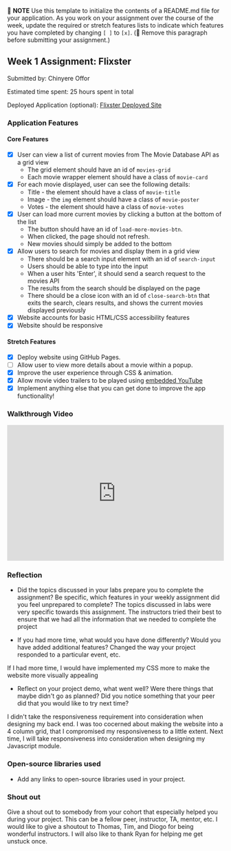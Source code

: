 📝 **NOTE** Use this template to initialize the contents of a README.md file for your application. As you work on your assignment over the course of the week, update the required or stretch features lists to indicate which features you have completed by changing `[ ]` to `[x]`. (🚫 Remove this paragraph before submitting your assignment.)

## Week 1 Assignment: Flixster

Submitted by: Chinyere Offor

Estimated time spent: 25 hours spent in total

Deployed Application (optional): [Flixster Deployed Site](https://chin2yere.github.io/site-week1-project1-flixster-starter/)

### Application Features

#### Core Features

- [X] User can view a list of current movies from The Movie Database API as a grid view
  - The grid element should have an id of `movies-grid`
  - Each movie wrapper element should have a class of `movie-card`
- [X] For each movie displayed, user can see the following details:
  - Title - the element should have a class of `movie-title`
  - Image - the `img` element should have a class of `movie-poster`
  - Votes - the element should have a class of `movie-votes`
- [X] User can load more current movies by clicking a button at the bottom of the list
  - The button should have an id of `load-more-movies-btn`.
  - When clicked, the page should not refresh.
  - New movies should simply be added to the bottom
- [X] Allow users to search for movies and display them in a grid view
  - There should be a search input element with an id of `search-input`
  - Users should be able to type into the input
  - When a user hits 'Enter', it should send a search request to the movies API
  - The results from the search should be displayed on the page
  - There should be a close icon with an id of `close-search-btn` that exits the search, clears results, and shows the current movies displayed previously
- [X] Website accounts for basic HTML/CSS accessibility features
- [X] Website should be responsive

#### Stretch Features

- [X] Deploy website using GitHub Pages.
- [ ] Allow user to view more details about a movie within a popup.
- [X] Improve the user experience through CSS & animation.
- [X] Allow movie video trailers to be played using [embedded YouTube](https://support.google.com/youtube/answer/171780?hl=en)
- [X] Implement anything else that you can get done to improve the app functionality!

### Walkthrough Video

<div style="position: relative; padding-bottom: 62.5%; height: 0;"><iframe src="https://www.loom.com/embed/b4d121f4069d44b58bd46372caf407ea?sid=a1e83a37-38c6-47b0-9744-04f589f17941" frameborder="0" webkitallowfullscreen mozallowfullscreen allowfullscreen style="position: absolute; top: 0; left: 0; width: 100%; height: 100%;"></iframe></div>


### Reflection

- Did the topics discussed in your labs prepare you to complete the assignment? Be specific, which features in your weekly assignment did you feel unprepared to complete?
  The topics discussed in labs were very specific towards this assignment. The instructors tried their best to ensure that we had all the information that we needed to complete the project

- If you had more time, what would you have done differently? Would you have added additional features? Changed the way your project responded to a particular event, etc.
  
If I had more time, I would have implemented my CSS more to make the website more visually appealing

- Reflect on your project demo, what went well? Were there things that maybe didn't go as planned? Did you notice something that your peer did that you would like to try next time?

I didn't take the responsiveness requirement into consideration when designing my back end. I was too cocerned about making the website into a 4 column grid, that I compromised my responsiveness to a little extent.
Next time, I will take responsiveness into consideration when designing my Javascript module.

### Open-source libraries used

- Add any links to open-source libraries used in your project.

### Shout out

Give a shout out to somebody from your cohort that especially helped you during your project. This can be a fellow peer, instructor, TA, mentor, etc.
I would like to give a shoutout to Thomas, Tim, and Diogo for being wonderful instructors. I will also like to thank Ryan for helping me get unstuck once.
